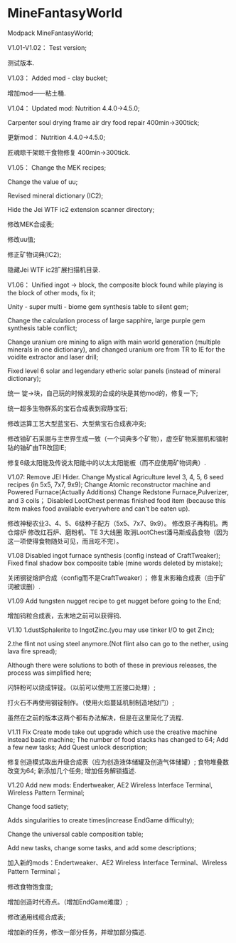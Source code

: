 # MineFantasyWorld
Modpack MineFantasyWorld;

V1.01-V1.02：
Test version;

测试版本.

V1.03：
Added mod - clay bucket;

增加mod——粘土桶.

V1.04：
Updated mod: Nutrition 4.4.0→4.5.0;

Carpenter soul drying frame air dry food repair 400min→300tick;

更新mod：
Nutrition 4.4.0→4.5.0;

匠魂晾干架晾干食物修复 400min→300tick.

V1.05：
Change the MEK recipes;

Change the value of uu;

Revised mineral dictionary (IC2);

Hide the Jei WTF ic2 extension scanner directory;

修改MEK合成表;

修改uu值;

修正矿物词典(IC2);

隐藏Jei WTF ic2扩展扫描机目录.


V1.06：
Unified ingot → block, the composite block found while playing is the block of other mods, fix it;

Unity - super multi - biome gem synthesis table to silent gem;

Change the calculation process of large sapphire, large purple gem synthesis table conflict;

Change uranium ore mining to align with main world generation (multiple minerals in one dictionary), and changed uranium ore from TR to IE for the voidite extractor and laser drill;

Fixed level 6 solar and legendary etheric solar panels (instead of mineral dictionary);

统一 锭→块，自己玩的时候发现的合成的块是其他mod的，修复一下;

统一超多生物群系的宝石合成表到寂静宝石;

修改运算工艺大型蓝宝石、大型紫宝石合成表冲突;

修改铀矿石采掘与主世界生成一致（一个词典多个矿物），虚空矿物采掘机和镭射钻的铀矿由TR改回IE;

修复6级太阳能及传说太阳能中的以太太阳能板（而不应使用矿物词典）.

V1.07:
Remove JEI Hider.
Change Mystical Agriculture level 3, 4, 5, 6 seed recipes (in 5x5, 7x7, 9x9);
Change Atomic reconstructor machine and Powered Furnace(Actually Additions)
Change Redstone Furnace,Pulverizer, and 3 coils；
Disabled LootChest penmas finished food item (because this item makes food available everywhere and can't be eaten up).

修改神秘农业3、4、5、6级种子配方（5x5、7x7、9x9）。
修改原子再构机。两仓熔炉
修改红石炉、磨粉机、TE 3大线圈
取消LootChest潘马斯成品食物（因为这一项使得食物随处可见，而且吃不完）。


V1.08
Disabled ingot furnace synthesis (config instead of CraftTweaker);
Fixed final shadow box composite table (mine words deleted by mistake);

关闭钢锭熔炉合成（config而不是CraftTweaker）；
修复末影箱合成表（由于矿词被误删）.

V1.09 
Add tungsten nugget recipe to get nugget before going to the End;

增加钨粒合成表，去末地之前可以获得钨.


V1.10
1.dustSphalerite to IngotZinc.(you may use tinker I/O to get Zinc);

2.the flint not using steel anymore.(Not flint also can go to the nether, using lava fire spread);

Although there were solutions to both of these in previous releases, the process was simplified here;

闪锌粉可以烧成锌锭。（以前可以使用工匠接口处理）;

打火石不再使用钢锭制作。（使用火焰蔓延机制制造地狱门）;

虽然在之前的版本这两个都有办法解决，但是在这里简化了流程.

V1.11
Fix Create mode take out upgrade which use the creative machine instead basic machine;
The number of food stacks has changed to 64;
Add a few new tasks;
Add Quest unlock description;

修复创造模式取出升级合成表（应为创造液体储罐及创造气体储罐）;
食物堆叠数改变为64;
新添加几个任务;
增加任务解锁描述.

V1.20
Add new mods: Endertweaker, AE2 Wireless Interface Terminal, Wireless Pattern Terminal;

Change food satiety;

Adds singularities to create times(increase EndGame difficulty);

Change the universal cable composition table;

Add new tasks, change some tasks, and add some descriptions;

加入新的mods：Endertweaker、AE2 Wireless Interface Terminal、Wireless Pattern Terminal；

修改食物饱食度;

增加创造时代奇点。（增加EndGame难度）;

修改通用线缆合成表;

增加新的任务，修改一部分任务，并增加部分描述.
